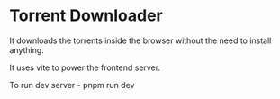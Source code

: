 # Torrent Downloader
It downloads the torrents inside the browser without the need to install anything.

It uses vite to power the frontend server. 

To run dev server - pnpm run dev


